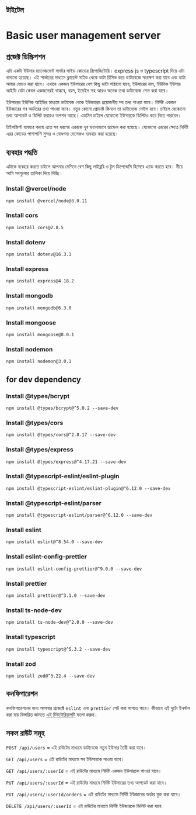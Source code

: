 ## টাইটেল

# Basic user management server

## প্রজেক্ট ডিস্ক্রিপশন

এটা একটা ইউসার ম্যানেজমেন্ট সার্ভার সাইড কোডের রিপোজিটোরি। express js ও typescript দিয়ে এটা বানানো হয়েছে। এই সার্ভারের মাধ্যমে ক্লায়েন্ট সাইড থেকে ডাটা রিসিভ করে ডাটাবেজে সংরক্ষণ করা যাবে এবং ডাটা আবার ফেচও করা যাবে। এখানে একজন ইউসারের বেশ কিছু ডাটা পাঠানো যাবে, ইউসারের নাম, ইউনিক ইউসার আইডি যেটা কেবল একজনেরই থাকবে, বয়স, ইমেইল সহ আরও অনেক তথ্য ডাটাবেজে সেভ করা যাবে।

ইউসারের ইউনিক আইডির মাধ্যমে ডাটাবেজ থেকে ইউজারের প্রয়োজনীয় সব তথ্য পাওয়া যাবে। নির্দিষ্ট একজন ইউজারের সব অর্ডারের তথ্য পাওয়া যাবে। নতুন কোনো প্রোডাক্ট কিনলে তা ডাটাবেজে সেইভ হবে। চাইলে যেকোনো তথ্য আপডেট ও ডিলিট করারও অপশন আছে। এডমিন চাইলে যেকোনো ইউসারকে ডিলিটও করে দিতে পারবেন।

টাইপস্ক্রিপ্ট ব্যবহার করায় এতে সব ধরণের এররকে খুব ভালোভাবে হ্যান্ডেল করা হয়েছে। যেকোনো এররের ক্ষেত্রে নির্দিষ্ট এরর কোডের পাশাপাশি সুন্দর ও বোধগম্য মেসেজও ব্যবহার করা হয়েছে।

## ব্যবহার পদ্ধতি

এটাকে ব্যবহার করতে চাইলে আপনার মেশিনে বেশ কিছু লাইব্ররি ও টুল ডিপেন্ডেসি হিসেবে এ্যাড করতে হবে। নীচে আমি সবগুলোর তালিকা দিয়ে দিচ্ছি।

### Install @vercel/node

`npm install @vercel/node@3.0.11`

### Install cors

`npm install cors@2.8.5`

### Install dotenv

`npm install dotenv@16.3.1`

### Install express

`npm install express@4.18.2`

### Install mongodb

`npm install mongodb@6.3.0`

### Install mongoose

`npm install mongoose@8.0.1`

### Install nodemon

`npm install nodemon@3.0.1`

## for dev dependency

### Install @types/bcrypt

`npm install @types/bcrypt@^5.0.2 --save-dev`

### Install @types/cors

`npm install @types/cors@^2.8.17 --save-dev`

### Install @types/express

`npm install @types/express@^4.17.21 --save-dev`

### Install @typescript-eslint/eslint-plugin

`npm install @typescript-eslint/eslint-plugin@^6.12.0 --save-dev`

### Install @typescript-eslint/parser

`npm install @typescript-eslint/parser@^6.12.0 --save-dev`

### Install eslint

`npm install eslint@^8.54.0 --save-dev`

### Install eslint-config-prettier

`npm install eslint-config-prettier@^9.0.0 --save-dev`

### Install prettier

`npm install prettier@^3.1.0 --save-dev`

### Install ts-node-dev

`npm install ts-node-dev@^2.0.0 --save-dev`

### Install typescript

`npm install typescript@^5.3.2 --save-dev`

### Install zod

`npm install zod@^3.22.4 --save-dev`

## কনফিগারেশন

কনফিগারেশনের জন্য আপনার প্রজেক্টে `eslint` এবং `prettier` সেট করা লাগতে পারে। কীভাবে এই দুটো ইনস্টল করা যায় বিস্তারিত জানতে [এই টিউটোরিয়ালটি](https://blog.logrocket.com/linting-typescript-eslint-prettier/) ফলো করুন।

## সকল রাউট সমূহ

`POST /api/users` = এই রাউটের মাধ্যমে ডাটাবেজে নতুন ইউসার তৈরী করা যাবে।

`GET /api/users` = এই রাউটের মাধ্যমে সব ইউসারকে পাওয়া যাবে।

`GET /api/users/:userId` = এই রাউটের মাধ্যমে নির্দিষ্ট একজন ইউসারকে পাওয়া যাবে।

`PUT /api/users/:userId` = এই রাউটের মাধ্যমে নির্দিষ্ট ইউসারের তথ্য আপডেট করা যাবে।

`PUT /api/users/:userId/orders` = এই রাউটের মাধ্যমে নির্দিষ্ট ইউজারের অর্ডার যুক্ত করা যাবে।

`DELETE /api/users/:userId` = এই রাউটের মাধ্যমে নির্দিষ্ট ইউজারকে ডিলিট করা যাবে
